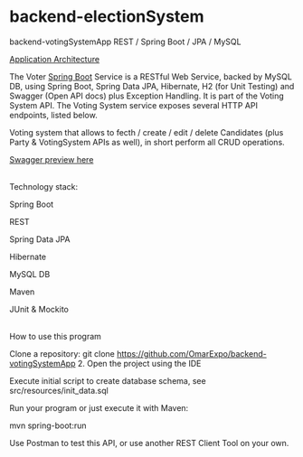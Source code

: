 # backend-electionSystem


backend-votingSystemApp
REST / Spring Boot / JPA / MySQL

<a href="https://github.com/OmarExpo/backend-electionSystem/blob/main/Application-Architecture.PNG"> Application Architecture</a>

The Voter [Spring Boot](https://projects.spring.io/spring-boot/) Service is a RESTful Web Service, backed by MySQL DB, using Spring Boot, Spring Data JPA, Hibernate, H2 (for Unit Testing) and Swagger (Open API docs) plus Exception Handling. It is part of the Voting System API. The Voting System service exposes several HTTP API endpoints, listed below. 

Voting system that allows to fecth / create / edit / delete Candidates (plus Party & VotingSystem APIs as well), in short perform all CRUD operations.

<a href="https://github.com/OmarExpo/backend-electionSystem/blob/main/swagger.jpg">Swagger preview here</a> 

<br/>
Technology stack:

Spring Boot 

REST 

Spring Data JPA 

Hibernate

MySQL DB 

Maven 

JUnit & Mockito

<br/>
How to use this program
<br/>

Clone a repository: git clone https://github.com/OmarExpo/backend-votingSystemApp 2. Open the project using the IDE

Execute initial script to create database schema, see src/resources/init_data.sql

Run your program or just execute it with Maven:

mvn spring-boot:run

Use Postman to test this API, or use another REST Client Tool on your own.
